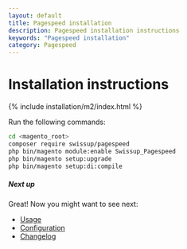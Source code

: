 ```yaml
---
layout: default
title: Pagespeed installation
description: Pagespeed installation instructions
keywords: "Pagespeed installation"
category: Pagespeed
---
```


# Installation instructions

{% include installation/m2/index.html %}

Run the following commands:

```bash
cd <magento_root>
composer require swissup/pagespeed
php bin/magento module:enable Swissup_Pagespeed
php bin/magento setup:upgrade
php bin/magento setup:di:compile
```

##### Next up

Great! Now you might want to see next:

- [Usage](/m2/extensions/pagespeed/usage/)
- [Configuration](/m2/extensions/pagespeed/configuration/)
- [Changelog](/m2/extensions/pagespeed/changelog/)
